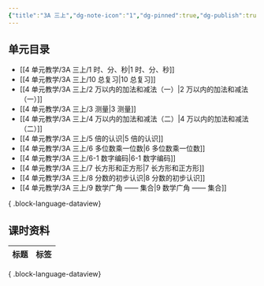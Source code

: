 ```yaml
---
{"title":"3A 三上","dg-note-icon":"1","dg-pinned":true,"dg-publish":true,"permalink":"/4 单元教学/3A 三上/","pinned":true,"dgPassFrontmatter":true,"noteIcon":"1"}
---
```



## 单元目录

- [[4 单元教学/3A 三上/1 时、分、秒\|1 时、分、秒]]
- [[4 单元教学/3A 三上/10 总复习\|10 总复习]]
- [[4 单元教学/3A 三上/2 万以内的加法和减法（一）\|2 万以内的加法和减法（一）]]
- [[4 单元教学/3A 三上/3 测量\|3 测量]]
- [[4 单元教学/3A 三上/4 万以内的加法和减法（二）\|4 万以内的加法和减法（二）]]
- [[4 单元教学/3A 三上/5 倍的认识\|5 倍的认识]]
- [[4 单元教学/3A 三上/6 多位数乘一位数\|6 多位数乘一位数]]
- [[4 单元教学/3A 三上/6-1 数字编码\|6-1 数字编码]]
- [[4 单元教学/3A 三上/7 长方形和正方形\|7 长方形和正方形]]
- [[4 单元教学/3A 三上/8 分数的初步认识\|8 分数的初步认识]]
- [[4 单元教学/3A 三上/9 数学广角 —— 集合\|9 数学广角 —— 集合]]

{ .block-language-dataview}

## 课时资料

| 标题 | 标签 |
| -- | -- |

{ .block-language-dataview}